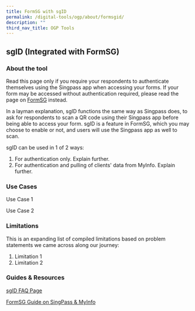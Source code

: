 ```yaml
---
title: FormSG with sgID
permalink: /digital-tools/ogp/about/formsgid/
description: ""
third_nav_title: OGP Tools
---
```


## sgID (Integrated with FormSG)
 ### About the tool 
Read this page only if you require your respondents to authenticate themselves using the Singpass app when accessing your forms. If your form may be accessed without authentication required, please read the page on [FormSG]( https://www.transformationoffice.aic.sg/digital-tools/ogp-tools/FormSG/) instead.

In a layman explanation, sgID functions the same way as Singpass does, to ask for respondents to scan a QR code using their Singpass app before being able to access your form. sgID is a feature in FormSG, which you may choose to enable or not, and users will use the Singpass app as well to scan.

sgID can be used in 1 of 2 ways: 
1.  For authentication only. Explain further.
2. For authentication and pulling of clients' data from MyInfo. Explain further. 

### Use Cases
Use Case 1

Use Case 2 

### Limitations
This is an expanding list of compiled limitations based on problem statements we came across along our journey:
1.  Limitation 1
2. Limitation 2

### Guides & Resources
[sgID FAQ Page](https://www.id.gov.sg/faq)

[FormSG Guide on SingPass & MyInfo](https://guide.form.gov.sg/user-guides/advanced-guide/singpass-and-myinfo)